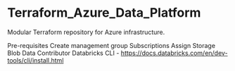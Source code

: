 # Terraform_Azure_Data_Platform
Modular Terraform repository for Azure infrastructure.

Pre-requisites
Create management group
Subscriptions
Assign Storage Blob Data Contributor 
Databricks CLI - https://docs.databricks.com/en/dev-tools/cli/install.html

